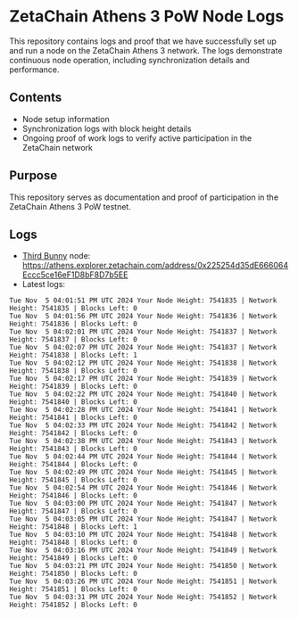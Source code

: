 # ZetaChain Athens 3 PoW Node Logs
This repository contains logs and proof that we have successfully set up and run a node on the ZetaChain Athens 3 network. The logs demonstrate continuous node operation, including synchronization details and performance.

## Contents
- Node setup information
- Synchronization logs with block height details
- Ongoing proof of work logs to verify active participation in the ZetaChain network

## Purpose
This repository serves as documentation and proof of participation in the ZetaChain Athens 3 PoW testnet.

## Logs

- [Third Bunny](https://thirdbunny.xyz/) node: https://athens.explorer.zetachain.com/address/0x225254d35dE666064Eccc5ce16eF1D8bF8D7b5EE
- Latest logs:
```
Tue Nov  5 04:01:51 PM UTC 2024 Your Node Height: 7541835 | Network Height: 7541835 | Blocks Left: 0
Tue Nov  5 04:01:56 PM UTC 2024 Your Node Height: 7541836 | Network Height: 7541836 | Blocks Left: 0
Tue Nov  5 04:02:01 PM UTC 2024 Your Node Height: 7541837 | Network Height: 7541837 | Blocks Left: 0
Tue Nov  5 04:02:07 PM UTC 2024 Your Node Height: 7541837 | Network Height: 7541838 | Blocks Left: 1
Tue Nov  5 04:02:12 PM UTC 2024 Your Node Height: 7541838 | Network Height: 7541838 | Blocks Left: 0
Tue Nov  5 04:02:17 PM UTC 2024 Your Node Height: 7541839 | Network Height: 7541839 | Blocks Left: 0
Tue Nov  5 04:02:22 PM UTC 2024 Your Node Height: 7541840 | Network Height: 7541840 | Blocks Left: 0
Tue Nov  5 04:02:28 PM UTC 2024 Your Node Height: 7541841 | Network Height: 7541841 | Blocks Left: 0
Tue Nov  5 04:02:33 PM UTC 2024 Your Node Height: 7541842 | Network Height: 7541842 | Blocks Left: 0
Tue Nov  5 04:02:38 PM UTC 2024 Your Node Height: 7541843 | Network Height: 7541843 | Blocks Left: 0
Tue Nov  5 04:02:44 PM UTC 2024 Your Node Height: 7541844 | Network Height: 7541844 | Blocks Left: 0
Tue Nov  5 04:02:49 PM UTC 2024 Your Node Height: 7541845 | Network Height: 7541845 | Blocks Left: 0
Tue Nov  5 04:02:54 PM UTC 2024 Your Node Height: 7541846 | Network Height: 7541846 | Blocks Left: 0
Tue Nov  5 04:03:00 PM UTC 2024 Your Node Height: 7541847 | Network Height: 7541847 | Blocks Left: 0
Tue Nov  5 04:03:05 PM UTC 2024 Your Node Height: 7541847 | Network Height: 7541848 | Blocks Left: 1
Tue Nov  5 04:03:10 PM UTC 2024 Your Node Height: 7541848 | Network Height: 7541848 | Blocks Left: 0
Tue Nov  5 04:03:16 PM UTC 2024 Your Node Height: 7541849 | Network Height: 7541849 | Blocks Left: 0
Tue Nov  5 04:03:21 PM UTC 2024 Your Node Height: 7541850 | Network Height: 7541850 | Blocks Left: 0
Tue Nov  5 04:03:26 PM UTC 2024 Your Node Height: 7541851 | Network Height: 7541851 | Blocks Left: 0
Tue Nov  5 04:03:31 PM UTC 2024 Your Node Height: 7541852 | Network Height: 7541852 | Blocks Left: 0
```
